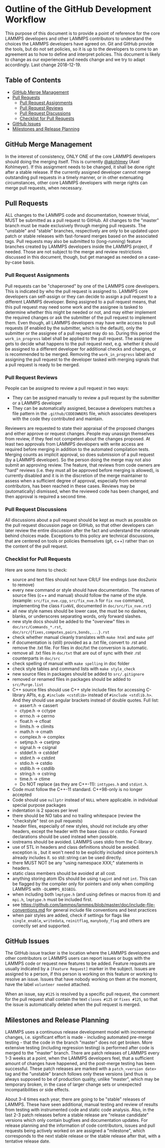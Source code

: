 # Outline of the GitHub Development Workflow

This purpose of this document is to provide a point of reference for the
core LAMMPS developers and other LAMMPS contributors to understand the
choices the LAMMPS developers have agreed on. Git and GitHub provide the
tools, but do not set policies, so it is up to the developers to come to
an agreement as to how to define and interpret policies. This document
is likely to change as our experiences and needs change and we try to
adapt accordingly. Last change 2018-12-19.

## Table of Contents

  * [GitHub Merge Management](#github-merge-management)
  * [Pull Requests](#pull-requests)
    * [Pull Request Assignments](#pull-request-assignments)
    * [Pull Request Reviews](#pull-request-reviews)
    * [Pull Request Discussions](#pull-request-discussions)
    * [Checklist for Pull Requests](#checklist-for-pull-requests)
  * [GitHub Issues](#github-issues)
  * [Milestones and Release Planning](#milestones-and-release-planning)

## GitHub Merge Management

In the interest of consistency, ONLY ONE of the core LAMMPS developers
should doing the merging itself.  This is currently
[@akohlmey](https://github.com/akohlmey) (Axel Kohlmeyer).
If this assignment needs to be changed, it shall be done right after a
stable release.  If the currently assigned developer cannot merge outstanding pull
requests in a timely manner, or in other extenuating circumstances,
other core LAMMPS developers with merge rights can merge pull requests,
when necessary.

## Pull Requests

ALL changes to the LAMMPS code and documentation, however trivial, MUST
be submitted as a pull request to GitHub. All changes to the "master"
branch must be made exclusively through merging pull requests. The
"unstable" and "stable" branches, respectively are only to be updated
upon patch or stable releases with fast-forward merges based on the
associated tags. Pull requests may also be submitted to (long-running)
feature branches created by LAMMPS developers inside the LAMMPS project,
if needed. Those are not subject to the merge and review restrictions
discussed in this document, though, but get managed as needed on a
case-by-case basis.

### Pull Request Assignments

Pull requests can be "chaperoned" by one of the LAMMPS core developers.
This is indicated by who the pull request is assigned to. LAMMPS core
developers can self-assign or they can decide to assign a pull request
to a different LAMMPS developer. Being assigned to a pull request means,
that this pull request may need some work and the assignee is tasked to
determine whether this might be needed or not, and may either implement
the required changes or ask the submitter of the pull request to implement
them.  Even though, all LAMMPS developers may have write access to pull
requests (if enabled by the submitter, which is the default), only the
submitter or the assignee of a pull request may do so.  During this
period the `work_in_progress` label shall be applied to the pull
request.  The assignee gets to decide what happens to the pull request
next, e.g. whether it should be assigned to a different developer for
additional checks and changes, or is recommended to be merged.  Removing
the `work_in_progress` label and assigning the pull request to the
developer tasked with merging signals that a pull request is ready to be
merged.

### Pull Request Reviews

People can be assigned to review a pull request in two ways:

  * They can be assigned manually to review a pull request
    by the submitter or a LAMMPS developer
  * They can be automatically assigned, because a developers matches
    a file pattern in the `.github/CODEOWNERS` file, which associates
    developers with the code they contributed and maintain.

Reviewers are requested to state their appraisal of the proposed changes
and either approve or request changes. People may unassign themselves
from review, if they feel not competent about the changes proposed. At
least two approvals from LAMMPS developers with write access are required
before merging in addition to the automated compilation tests.
Merging counts as implicit approval, so does submission of a pull request
(by a LAMMPS developer). So the person doing the merge may not also submit
an approving review. The feature, that reviews from code owners are "hard"
reviews (i.e. they must all be approved before merging is allowed), is
currently disabled and it is in the discretion of the merge maintainer to
assess when a sufficient degree of approval, especially from external
contributors, has been reached in these cases.  Reviews may be
(automatically) dismissed, when the reviewed code has been changed,
and then approval is required a second time.

### Pull Request Discussions

All discussions about a pull request should be kept as much as possible
on the pull request discussion page on GitHub, so that other developers
can later review the entire discussion after the fact and understand the
rationale behind choices made.  Exceptions to this policy are technical
discussions, that are centered on tools or policies themselves
(git, c++) rather than on the content of the pull request.

### Checklist for Pull Requests

Here are some items to check:
  * source and text files should not have CR/LF line endings (use dos2unix to remove)
  * every new command or style should have documentation. The names of
  source files (c++ and manual) should follow the name of the style.
  (example: `src/fix_nve.cpp`, `src/fix_nve.h` for `fix nve` command,
  implementing the class `FixNVE`, documented in `doc/src/fix_nve.rst`)
  * all new style names should be lower case, the must be no dashes,
  blanks, or underscores separating words, only forward slashes.
  * new style docs should be added to the "overview" files in
  `doc/src/Commands_*.rst`, `doc/src/{fixes,computes,pairs,bonds,...}.rst`
  * check whether manual cleanly translates with `make html` and `make pdf`
  * if documentation is (still) provided as a .txt file, convert to .rst
  and remove the .txt file. For files in doc/txt the conversion is automatic.
  * remove all .txt files in `doc/txt` that are out of sync with their .rst counterparts in `doc/src`
  * check spelling of manual with `make spelling` in doc folder
  * check style tables and command lists with `make style_check`
  * new source files in packages should be added to `src/.gitignore`
  * removed or renamed files in packages should be added to `src/Purge.list`
  * C++ source files should use C++ style include files for accessing
  C-library APIs, e.g. `#include <cstdlib>` instead of `#include <stdlib.h>`.
  And they should use angular brackets instead of double quotes. Full list:
    * assert.h -> cassert
    * ctype.h -> cctype
    * errno.h -> cerrno
    * float.h -> cfloat
    * limits.h -> climits
    * math.h -> cmath
    * complex.h -> complex
    * setjmp.h -> csetjmp
    * signal.h -> csignal
    * stddef.h -> cstddef
    * stdint.h -> cstdint
    * stdio.h -> cstdio
    * stdlib.h -> cstdlib
    * string.h -> cstring
    * time.h -> ctime
    * Do NOT replace (as they are C++-11): `inttypes.h` and `stdint.h`.
  * Code must follow the C++-11 standard. C++98-only is no longer accepted
  * Code should use `nullptr` instead of `NULL` where applicable.
  in individual special purpose packages
  * indentation is 2 spaces per level
  * there should be NO tabs and no trailing whitespace (review the "checkstyle" test on pull requests)
  * header files, especially of new styles, should not include any
  other headers, except the header with the base class or cstdio.
  Forward declarations should be used instead when possible.
  * iostreams should be avoided. LAMMPS uses stdio from the C-library.
  * use of STL in headers and class definitions should be avoided.
  exception is <string>, but it won't need to be explicitly included
  since pointers.h already includes it. so std::string can be used directly.
  * there MUST NOT be any "using namespace XXX;" statements in headers.
  * static class members should be avoided at all cost.
  * anything storing atom IDs should be using `tagint` and not `int`.
  This can be flagged by the compiler only for pointers and only when
  compiling LAMMPS with `-DLAMMPS_BIGBIG`.
  * when including both `lmptype.h` (and using defines or macros from it)
  and `mpi.h`, `lmptype.h` must be included first.
  * see https://github.com/lammps/lammps/blob/master/doc/include-file-conventions.md
  for general include file conventions and best practices
  * when pair styles are added, check if settings for flags like
  `single_enable`, `writedata`, `reinitflag`, `manybody_flag`
  and others are correctly set and supported.

## GitHub Issues

The GitHub issue tracker is the location where the LAMMPS developers
and other contributors or LAMMPS users can report issues or bugs with
the LAMMPS code or request new features to be added. Feature requests
are usually indicated by a `[Feature Request]` marker in the subject.
Issues are assigned to a person, if this person is working on this
feature or working to resolve an issue. Issues that have nobody working
on them at the moment, have the label `volunteer needed` attached.

When an issue, say `#125` is resolved by a specific pull request,
the comment for the pull request shall contain the text `closes #125`
or `fixes #125`, so that the issue is automatically deleted when
the pull request is merged.

## Milestones and Release Planning

LAMMPS uses a continuous release development model with incremental
changes, i.e. significant effort is made - including automated pre-merge
testing - that the code in the branch "master" does not get broken.
More extensive testing (including regression testing) is performed after
code is merged to the "master" branch. There are patch releases of
LAMMPS every 1-3 weeks at a point, when the LAMMPS developers feel, that
a sufficient amount of changes have happened, and the post-merge testing
has been successful. These patch releases are marked with a
`patch_<version date>` tag and the "unstable" branch follows only these
versions (and thus is always supposed to be of production quality,
unlike "master", which may be temporary broken, in the case of larger
change sets or unexpected incompatibilities or side effects.

About 3-4 times each year, there are going to be "stable" releases
of LAMMPS.  These have seen additional, manual testing and review of
results from testing with instrumented code and static code analysis.
Also, in the last 2-3 patch releases before a stable release are
"release candidate" versions which only contain bugfixes and
documentation updates.  For release planning and the information of
code contributors, issues and pull requests being actively worked on
are assigned a "milestone", which corresponds to the next stable
release or the stable release after that, with a tentative release
date.

